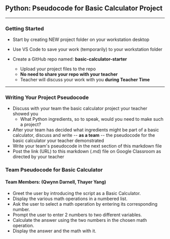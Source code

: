 ## Python: Pseudocode for Basic Calculator Project
---
### Getting Started
- Start by creating NEW project folder on your workstation desktop
- Use VS Code to save your work (temporarily) to your workstation folder
  
- Create a GitHub repo named: **basic-calculator-starter**
    - Upload your project files to the repo
    - **No need to share your repo with your teacher**
    - Teacher will discuss your work with you **during Teacher Time**
---

### Writing Your Project Pseudocode

- Discuss with your team the basic calculator project your teacher showed you
  - What Python ingredients, so to speak, would you need to make such a project?
- After your team has decided what ingredients might be part of a basic calculator, discuss and write -- **as a team** -- the pseudocode for the basic calculator your teacher demonstrated
- Write your team's pseudocode in the next section of this markdown file
- Post the link (URL) to this markdown (.md) file on Google Classroom as directed by your teacher

### Team Pseudocode for Basic Calculator

#### Team Members: (Qwynn Darnell, Thayer Yang)

- Greet the user by introducing the script as a Basic Calculator.
- Display the various math operations in a numbered list.
- Ask the user to select a math operation by entering its corresponding number.
- Prompt the user to enter 2 numbers to two different variables.
- Calculate the answer using the two numbers in the chosen math operation.
- Display the answer and the math with it.


